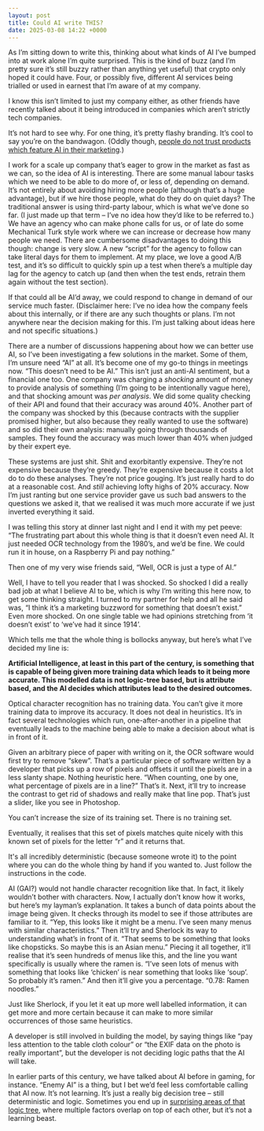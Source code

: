 ```yaml
---
layout: post
title: Could AI write THIS?
date: 2025-03-08 14:22 +0000
---
```


As I’m sitting down to write this, thinking about what kinds of AI I’ve bumped
into at work alone I’m quite surprised. This is the kind of buzz (and I’m
pretty sure it’s still buzzy rather than anything yet useful) that crypto only
hoped it could have. Four, or possibly five, different AI services being
trialled or used in earnest that I’m aware of at my company.

I know this isn’t limited to just my company either, as other friends have
recently talked about it being introduced in companies which aren’t strictly
tech companies.

It’s not hard to see why. For one thing, it’s pretty flashy branding. It’s cool
to say you’re on the bandwagon. (Oddly though, [people do not trust products
which feature AI in their marketing](https://www.tandfonline.com/doi/full/10.1080/19368623.2024.2368040).)

I work for a scale up company that’s eager to grow in the market as fast as we
can, so the idea of AI is interesting. There are some manual labour tasks which
we need to be able to do more of, or less of, depending on demand. It’s not
entirely about avoiding hiring more people (although that’s a huge advantage),
but if we hire those people, what do they do on quiet days? The traditional
answer is using third-party labour, which is what we’ve done so far. (I just
made up that term – I’ve no idea how they’d like to be referred to.) We have an
agency who can make phone calls for us, or of late do some Mechanical Turk
style work where we can increase or decrease how many people we need. There are
cumbersome disadvantages to doing this though: change is very slow. A new
“script” for the agency to follow can take literal days for them to implement.
At my place, we love a good A/B test, and it’s so difficult to quickly spin up
a test when there’s a multiple day lag for the agency to catch up (and then
when the test ends, retrain them again without the test section).

If that could all be AI’d away, we could respond to change in demand of our
service much faster. (Disclaimer here: I’ve no idea how the company feels about
this internally, or if there are any such thoughts or plans. I’m not anywhere
near the decision making for this. I’m just talking about ideas here and not
specific situations.)

There are a number of discussions happening about how we can better use AI, so
I’ve been investigating a few solutions in the market. Some of them, I’m unsure
need “AI” at all. It’s become one of my go-to things in meetings now. “This
doesn’t need to be AI.” This isn’t just an anti-AI sentiment, but a financial
one too. One company was charging a _shocking_ amount of money to provide
analysis of something (I’m going to be intentionally vague here), and that
shocking amount was _per analysis_. We did some quality checking of their API and
found that their accuracy was around 40%. Another part of the company was
shocked by this (because contracts with the supplier promised higher, but also
because they really wanted to use the software) and so did their own analysis:
manually going through thousands of samples. They found the accuracy was much
lower than 40% when judged by their expert eye.

These systems are just shit. Shit and exorbitantly expensive. They’re not
expensive because they’re greedy. They’re expensive because it costs a lot do
to do these analyses. They’re not price gouging. It’s just really hard to do at
a reasonable cost. And _still_ achieving lofty highs of 20% accuracy. Now I’m
just ranting but one service provider gave us such bad answers to the questions
we asked it, that we realised it was much more accurate if we just inverted
everything it said.

I was telling this story at dinner last night and I end it with my pet peeve:
“The frustrating part about this whole thing is that it doesn’t even need AI.
It just needed OCR technology from the 1980’s, and we’d be fine. We could run
it in house, on a Raspberry Pi and pay nothing.”

Then one of my very wise friends said, “Well, OCR is just a type of AI.”

Well, I have to tell you reader that I was shocked. So shocked I did a really
bad job at what I believe AI to be, which is why I’m writing this here now, to
get some thinking straight. I turned to my partner for help and all he said
was, “I think it’s a marketing buzzword for something that doesn’t exist.” Even
more shocked. On one single table we had opinions stretching from ‘it doesn’t
exist’ to ‘we’ve had it since 1914’.

Which tells me that the whole thing is bollocks anyway, but here’s what I’ve
decided my line is:

**Artificial Intelligence, at least in this part of the century, is something
that is capable of being given more training data which leads to it being more
accurate. This modelled data is not logic-tree based, but is attribute based,
and the AI decides which attributes lead to the desired outcomes.**

Optical character recognition has no training data. You can’t give it more
training data to improve its accuracy. It does not deal in heuristics. It’s in
fact several technologies which run, one-after-another in a pipeline that
eventually leads to the machine being able to make a decision about what is in
front of it.

Given an arbitrary piece of paper with writing on it, the OCR software would
first try to remove “skew”. That’s a particular piece of software written by a
developer that picks up a row of pixels and offsets it until the pixels are in
a less slanty shape. Nothing heuristic here. “When counting, one by one, what
percentage of pixels are in a line?” That’s it. Next, it’ll try to increase the
contrast to get rid of shadows and really make that line pop. That’s just a
slider, like you see in Photoshop.

You can’t increase the size of its training set. There is no training set.

Eventually, it realises that this set of pixels matches quite nicely with this
known set of pixels for the letter “r” and it returns that.

It's all incredibly deterministic (because someone wrote it) to the point where
you can do the whole thing by hand if you wanted to. Just follow the
instructions in the code.

AI (GAI?) would not handle character recognition like that. In fact, it likely
wouldn’t bother with characters. Now, I actually don’t know how it works, but
here’s my layman’s explanation. It takes a bunch of data points about the image
being given. It checks through its model to see if those attributes are
familiar to it. “Yep, this looks like it might be a menu. I’ve seen many menus
with similar characteristics.” Then it’ll try and Sherlock its way to
understanding what’s in front of it. “That seems to be something that looks
like chopsticks. So maybe this is an Asian menu.” Piecing it all together,
it’ll realise that it’s seen hundreds of menus like this, and the line you want
specifically is usually where the ramen is. “I’ve seen lots of menus with something
that looks like ‘chicken’ is near something that looks like ‘soup’. So probably
it’s ramen.” And then it’ll give you a percentage. “0.78: Ramen noodles.”

Just like Sherlock, if you let it eat up more well labelled information, it can
get more and more certain because it can make to more similar occurrences of
those same heuristics.

A developer is still involved in building the model, by saying things like “pay
less attention to the table cloth colour” or “the EXIF data on the photo is
really important”, but the developer is not deciding logic paths that the AI
will take.

In earlier parts of this century, we have talked about AI before in gaming, for
instance. “Enemy AI” is a thing, but I bet we’d feel less comfortable calling
that AI now. It’s not learning. It’s just a really big decision tree – still
deterministic and logic. Sometimes you end up in [surprising areas of that logic
tree](https://www.pcgamer.com/how-cats-get-drunk-in-dwarf-fortress-and-why-its-creators-havent-figured-out-time-travel-yet/), where multiple factors overlap on top of each other, but it’s not a
learning beast.
